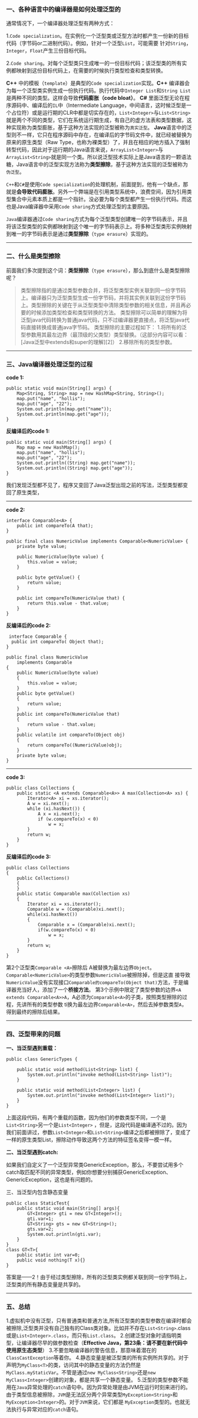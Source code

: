 ### 一、各种语言中的编译器是如何处理泛型的

通常情况下，一个编译器处理泛型有两种方式：

1\.`Code specialization`。在实例化一个泛型类或泛型方法时都产生一份新的目标代码（字节码or二进制代码）。例如，针对一个泛型`List`，可能需要 针对`String`，`Integer`，`Float`产生三份目标代码。

2\.`Code sharing`。对每个泛型类只生成唯一的一份目标代码；该泛型类的所有实例都映射到这份目标代码上，在需要的时候执行类型检查和类型转换。

**C++** 中的模板（`template`）是典型的`Code specialization`实现。**C++** 编译器会为每一个泛型类实例生成一份执行代码。执行代码中`Integer List`和`String List`是两种不同的类型。这样会导致**代码膨胀（code bloat）**。 **C#** 里面泛型无论在程序源码中、编译后的`IL`中（Intermediate Language，中间语言，这时候泛型是一个占位符）或是运行期的CLR中都是切实存在的，`List<Integer>`与`List<String>`就是两个不同的类型，它们在系统运行期生成，有自己的虚方法表和类型数据，这种实现称为类型膨胀，基于这种方法实现的泛型被称为`真实泛型`。 **Java**语言中的泛型则不一样，它只在程序源码中存在，在编译后的字节码文件中，就已经被替换为原来的原生类型（Raw Type，也称为裸类型）了，并且在相应的地方插入了强制转型代码，因此对于运行期的Java语言来说，`ArrayList<Integer>`与`ArrayList<String>`就是同一个类。所以说泛型技术实际上是Java语言的一颗语法糖，Java语言中的泛型实现方法称为**类型擦除**，基于这种方法实现的泛型被称为`伪泛型`。

`C++`和`C#`是使用`Code specialization`的处理机制，前面提到，他有一个缺点，那就是**会导致代码膨胀**。另外一个弊端是在引用类型系统中，浪费空间，因为引用类型集合中元素本质上都是一个指针。没必要为每个类型都产生一份执行代码。而这也是Java编译器中采用`Code sharing`方式处理泛型的主要原因。

`Java`编译器通过`Code sharing`方式为每个泛型类型创建唯一的字节码表示，并且将该泛型类型的实例都映射到这个唯一的字节码表示上。将多种泛型类形实例映射到唯一的字节码表示是通过**类型擦除**（`type erasure`）实现的。

* * *

### 二、什么是类型擦除

前面我们多次提到这个词：**类型擦除**（`type erasure`），那么到底什么是类型擦除呢？

> 类型擦除指的是通过类型参数合并，将泛型类型实例关联到同一份字节码上。编译器只为泛型类型生成一份字节码，并将其实例关联到这份字节码上。类型擦除的关键在于从泛型类型中清除类型参数的相关信息，并且再必要的时候添加类型检查和类型转换的方法。 类型擦除可以简单的理解为将泛型java代码转换为普通java代码，只不过编译器更直接点，将泛型java代码直接转换成普通java字节码。 类型擦除的主要过程如下： 1.将所有的泛型参数用其最左边界（最顶级的父类型）类型替换。（这部分内容可以看：[Java泛型中extends和super的理解][2]） 2.移除所有的类型参数。

* * *

### 三、Java编译器处理泛型的过程

**code 1:**

    public static void main(String[] args) {  
        Map<String, String> map = new HashMap<String, String>();  
        map.put("name", "hollis");  
        map.put("age", "22");  
        System.out.println(map.get("name"));  
        System.out.println(map.get("age"));  
    }  

**反编译后的code 1:**

    public static void main(String[] args) {  
        Map map = new HashMap();  
        map.put("name", "hollis");  
        map.put("age", "22"); 
        System.out.println((String) map.get("name"));  
        System.out.println((String) map.get("age"));  
    }  

我们发现泛型都不见了，程序又变回了Java泛型出现之前的写法，泛型类型都变回了原生类型，

* * *

**code 2:**

    interface Comparable<A> {
        public int compareTo(A that);
    }
    
    public final class NumericValue implements Comparable<NumericValue> {
        private byte value;
    
        public NumericValue(byte value) {
            this.value = value;
        }
    
        public byte getValue() {
            return value;
        }
    
        public int compareTo(NumericValue that) {
            return this.value - that.value;
        }
    }

**反编译后的code 2:**

     interface Comparable {
      public int compareTo( Object that);
    } 
    
    public final class NumericValue
        implements Comparable
    {
        public NumericValue(byte value)
        {
            this.value = value;
        }
        public byte getValue()
        {
            return value;
        }
        public int compareTo(NumericValue that)
        {
            return value - that.value;
        }
        public volatile int compareTo(Object obj)
        {
            return compareTo((NumericValue)obj);
        }
        private byte value;
    }

* * *

**code 3:**

    public class Collections {
        public static <A extends Comparable<A>> A max(Collection<A> xs) {
            Iterator<A> xi = xs.iterator();
            A w = xi.next();
            while (xi.hasNext()) {
                A x = xi.next();
                if (w.compareTo(x) < 0)
                    w = x;
            }
            return w;
        }
    }

**反编译后的code 3:**

    public class Collections
    {
        public Collections()
        {
        }
        public static Comparable max(Collection xs)
        {
            Iterator xi = xs.iterator();
            Comparable w = (Comparable)xi.next();
            while(xi.hasNext())
            {
                Comparable x = (Comparable)xi.next();
                if(w.compareTo(x) < 0)
                    w = x;
            }
            return w;
        }
    }

第2个泛型类`Comparable <A>`擦除后 A被替换为最左边界`Object`。`Comparable<NumericValue>`的类型参数`NumericValue`被擦除掉，但是这直 接导致`NumericValue`没有实现接口`Comparable的compareTo(Object that)`方法，于是编译器充当好人，添加了一个**桥接方法**。 第3个示例中限定了类型参数的边界`<A extends Comparable<A>>A`，A必须为`Comparable<A>`的子类，按照类型擦除的过程，先讲所有的类型参数 ti换为最左边界`Comparable<A>`，然后去掉参数类型`A`，得到最终的擦除后结果。

* * *

### 四、泛型带来的问题

**一、当泛型遇到重载：**

    public class GenericTypes {  
    
        public static void method(List<String> list) {  
            System.out.println("invoke method(List<String> list)");  
        }  
    
        public static void method(List<Integer> list) {  
            System.out.println("invoke method(List<Integer> list)");  
        }  
    }  

上面这段代码，有两个重载的函数，因为他们的参数类型不同，一个是`List<String>`另一个是`List<Integer>` ，但是，这段代码是编译通不过的。因为我们前面讲过，参数`List<Integer>`和`List<String>`编译之后都被擦除了，变成了一样的原生类型List，擦除动作导致这两个方法的特征签名变得一模一样。

**二、当泛型遇到catch:**

如果我们自定义了一个泛型异常类GenericException，那么，不要尝试用多个catch取匹配不同的异常类型，例如你想要分别捕获GenericException、GenericException，这也是有问题的。

三、当泛型内包含静态变量

    public class StaticTest{
        public static void main(String[] args){
            GT<Integer> gti = new GT<Integer>();
            gti.var=1;
            GT<String> gts = new GT<String>();
            gts.var=2;
            System.out.println(gti.var);
        }
    }
    class GT<T>{
        public static int var=0;
        public void nothing(T x){}
    }

答案是——2！由于经过类型擦除，所有的泛型类实例都关联到同一份字节码上，泛型类的所有静态变量是共享的。

* * *

### 五、总结

1\.虚拟机中没有泛型，只有普通类和普通方法,所有泛型类的类型参数在编译时都会被擦除,泛型类并没有自己独有的Class类对象。比如并不存在`List<String>`.class或是`List<Integer>.class`，而只有`List.class`。 2.创建泛型对象时请指明类型，让编译器尽早的做参数检查（**Effective Java，第23条：请不要在新代码中使用原生态类型**） 3.不要忽略编译器的警告信息，那意味着潜在的`ClassCastException`等着你。 4.静态变量是被泛型类的所有实例所共享的。对于声明为`MyClass<T>`的类，访问其中的静态变量的方法仍然是 `MyClass.myStaticVar`。不管是通过`new MyClass<String>`还是`new MyClass<Integer>`创建的对象，都是共享一个静态变量。 5.泛型的类型参数不能用在`Java`异常处理的`catch`语句中。因为异常处理是由JVM在运行时刻来进行的。由于类型信息被擦除，`JVM`是无法区分两个异常类型`MyException<String>`和`MyException<Integer>`的。对于`JVM`来说，它们都是 `MyException`类型的。也就无法执行与异常对应的`catch`语句。

